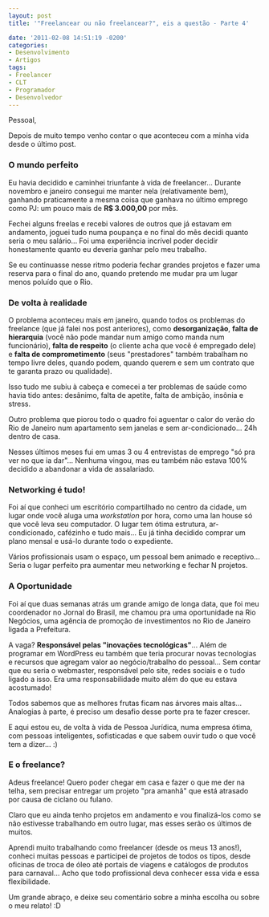 ```yaml
---
layout: post
title: '"Freelancear ou não freelancear?", eis a questão - Parte 4'

date: '2011-02-08 14:51:19 -0200'
categories:
- Desenvolvimento
- Artigos
tags:
- Freelancer
- CLT
- Programador
- Desenvolvedor
---
```

<p>Pessoal,</p>
<p>Depois de muito tempo venho contar o que aconteceu com a minha vida desde o último post.</p>
<h3>O mundo perfeito</h3>
<p>Eu havia decidido e caminhei triunfante à vida de freelancer... Durante novembro e janeiro consegui me manter nela (relativamente bem), ganhando praticamente a mesma coisa que ganhava no último emprego como PJ: um pouco mais de <strong>R$ 3.000,00</strong> por mês.</p>
<p>Fechei alguns freelas e recebi valores de outros que já estavam em andamento, joguei tudo numa poupança e no final do mês decidi quanto seria o meu salário... Foi uma experiência incrível poder decidir honestamente quanto eu deveria ganhar pelo meu trabalho.</p>
<p>Se eu continuasse nesse ritmo poderia fechar grandes projetos e fazer uma reserva para o final do ano, quando pretendo me mudar pra um lugar menos poluído que o Rio.</p>
<h3>De volta à realidade</h3>
<p>O problema aconteceu mais em janeiro, quando todos os problemas do freelance (que já falei nos post anteriores), como <strong>desorganização</strong>, <strong>falta de hierarquia</strong> (você não pode mandar num amigo como manda num funcionário), <strong>falta de respeito</strong> (o cliente acha que você é empregado dele) e <strong>falta de comprometimento</strong> (seus "prestadores" também trabalham no tempo livre deles, quando podem, quando querem e sem um contrato que te garanta prazo ou qualidade).</p>
<p>Isso tudo me subiu à cabeça e comecei a ter problemas de saúde como havia tido antes: desânimo, falta de apetite, falta de ambição, insônia e stress.</p>
<p>Outro problema que piorou todo o quadro foi aguentar o calor do verão do Rio de Janeiro num apartamento sem janelas e sem ar-condicionado... 24h dentro de casa.</p>
<p>Nesses últimos meses fui em umas 3 ou 4 entrevistas de emprego "só pra ver no que ia dar"... Nenhuma vingou, mas eu também não estava 100% decidido a abandonar a vida de assalariado.</p>
<h3>Networking é tudo!</h3>
<p>Foi aí que conheci um <span class="removed_link" title="http://beesoffice.com.br/">escritório compartilhado</span> no centro da cidade, um lugar onde você aluga uma <em>workstation</em> por hora, como uma lan house só que você leva seu computador. O lugar tem ótima estrutura, ar-condicionado, cafézinho e tudo mais... Eu já tinha decidido comprar um plano mensal e usá-lo durante todo o expediente.</p>
<p>Vários profissionais usam o espaço, um pessoal bem animado e receptivo... Seria o lugar perfeito pra aumentar meu networking e fechar N projetos.</p>
<h3>A Oportunidade</h3>
<p>Foi aí que duas semanas atrás um grande amigo de longa data, que foi meu coordenador no Jornal do Brasil, me chamou pra uma oportunidade na <span class="removed_link" title="http://rio-negocios.com/">Rio Negócios</span>, uma agência de promoção de investimentos no Rio de Janeiro ligada a Prefeitura.</p>
<p>A vaga? <strong>Responsável pelas "inovações tecnológicas"</strong>... Além de programar em WordPress eu também que teria procurar novas tecnologias e recursos que agregam valor ao negócio/trabalho do pessoal... Sem contar que eu seria o webmaster, responsável pelo site, redes sociais e o tudo ligado a isso. Era uma responsabilidade muito além do que eu estava acostumado!</p>
<p>Todos sabemos que as melhores frutas ficam nas árvores mais altas... Analogias à parte, é preciso um desafio desse porte pra te fazer crescer.</p>
<p>E aqui estou eu, de volta à vida de Pessoa Jurídica, numa empresa ótima, com pessoas inteligentes, sofisticadas e que sabem ouvir tudo o que você tem a dizer... :)</p>
<h3>E o freelance?</h3>
<p>Adeus freelance! Quero poder chegar em casa e fazer o que me der na telha, sem precisar entregar um projeto "pra amanhã" que está atrasado por causa de ciclano ou fulano.</p>
<p>Claro que eu ainda tenho projetos em andamento e vou finalizá-los como se não estivesse trabalhando em outro lugar, mas esses serão os últimos de muitos.</p>
<p>Aprendi muito trabalhando como freelancer (desde os meus 13 anos!), conheci muitas pessoas e participei de projetos de todos os tipos, desde oficinas de troca de óleo até portais de viagens e catálogos de produtos para carnaval... Acho que todo profissional deva conhecer essa vida e essa flexibilidade.</p>
<p>Um grande abraço, e deixe seu comentário sobre a minha escolha ou sobre o meu relato! :D</p>
